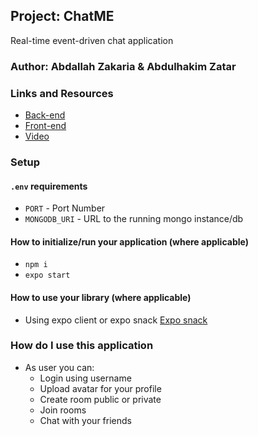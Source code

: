 ## Project: ChatME

Real-time event-driven chat application


### Author: Abdallah Zakaria & Abdulhakim Zatar

### Links and Resources
- [Back-end](https://github.com/AZ-devs/ChatME-Backend)
- [Front-end](https://github.com/AZ-devs/ChatME-Frontend)
- [Video](https://youtu.be/0AN4eFHFttM)

### Setup

#### `.env` requirements

- `PORT` - Port Number
- `MONGODB_URI` - URL to the running mongo instance/db

#### How to initialize/run your application (where applicable)

- `npm i`
- `expo start`

#### How to use your library (where applicable)

- Using expo client or expo snack
[Expo snack](https://snack.expo.io/@zatar96/github.com-az-devs-chatme-frontend)

### How do I use this application

* As user you can:
  * Login using username
  * Upload avatar for your profile
  * Create room public or private
  * Join rooms
  * Chat with your friends
